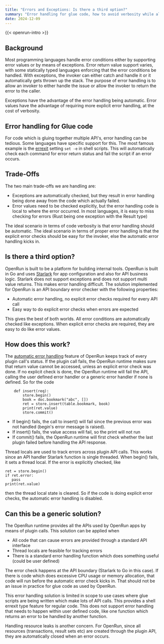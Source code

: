 ```yaml
---
title: "Errors and Exceptions: Is there a third option?"
summary: "Error handling for glue code, how to avoid verbosity while allowing custom error handling."
date: 2024-12-09
---
```


{{< openrun-intro >}}

## Background

Most programming languages handle error conditions either by supporting error values or by means of exceptions. Error return value support varies, with some statically typed languages enforcing that the error conditions be handled. With exceptions, the invoker can either catch and handle it or it automatically gets thrown up the stack. The purpose of error handling is to allow an invoker to either handle the issue or allow the invoker to return the error to the caller.

Exceptions have the advantage of the error handling being automatic. Error values have the advantage of requiring more explicit error handling, at the cost of verbosity.

## Error handling for Glue code

For code which is gluing together multiple API's, error handling can be tedious. Some languages have specific support for this. The most famous example is the [errexit](https://www.baeldung.com/linux/bash-script-raise-error) setting `set -e` in shell scripts. This will automatically check each command for error return status and fail the script if an error occurs.

## Trade-Offs

The two main trade-offs we are handling are:

- Exceptions are automatically checked, but they result in error handling being done away from the code which actually failed.
- Error values need to be checked explicitly, but the error handling code is local to where the error occurred. In most languages, it is easy to miss checking for errors (Rust being one exception with the Result type)

The ideal scenario in terms of code verbosity is that error handling should be automatic. The ideal scenario in terms of proper error handling is that the explicit error checks should be easy for the invoker, else the automatic error handling kicks in.

## Is there a third option?

OpenRun is built to be a platform for building internal tools. OpenRun is built in Go and uses [Starlark](https://starlark-lang.org/) for app configuration and also for API business logic. Starlark does not support exceptions and does not support multi value returns. This makes error handling difficult. The solution implemented for OpenRun is an API boundary error checker with the following properties:

- Automatic error handling, no explicit error checks required for every API call
- Easy way to do explicit error checks when errors are expected

This gives the best of both worlds. All error conditions are automatically checked like exceptions. When explicit error checks are required, they are easy to do like error values.

## How does this work?

The [automatic error handling](https://openrun.dev/docs/plugins/overview/#automatic-error-handling) feature of OpenRun keeps track of every plugin call's status. If the plugin call fails, the OpenRun runtime makes sure that return value cannot be accessed, unless an explicit error check was done. If no explicit check is done, the OpenRun runtime will fail the API, calling the user defined error handler or a generic error handler if none is defined. So for the code

```
    def insert(req):
        store.begin()
        book = doc.bookmark("abc", [])
        ret = store.insert(table.bookmark, book)
        print(ret.value)
        store.commit()
```

- If begin() fails, the call to insert() will fail since the previous error was not handled (begin's error message is raised).
- If insert() fails, the value access will fail, so the print will not run
- If commit() fails, the OpenRun runtime will first check whether the last plugin failed before handling the API response.

Thread locals are used to track errors across plugin API calls. This works since an API handler Starlark function is single threaded. When begin() fails, it sets a thread local. If the error is explicitly checked, like

```
ret = store.begin()
if ret.error:
   pass
print(ret.value)
```

then the thread local state is cleared. So if the code is doing explicit error checks, the automatic error handling is disabled.

## Can this be a generic solution?

The OpenRun runtime provides all the APIs used by OpenRun apps by means of plugin calls. This solution can be applied when

- All code that can cause errors are provided through a standard API interface
- Thread locals are feasible for tracking errors
- There is a standard error handling function which does something useful (could be user defined)

The error check happens at the API boundary (Starlark to Go in this case). If there is code which does excessive CPU usage or memory allocation, that code will run before the automatic error check kicks in. That should not be an issue in practice for glue code as used by OpenRun.

This error handling solution is limited in scope to use cases where glue scripts are being written which make lots of API calls. This provides a shell errexit type feature for regular code. This does not support error handling that needs to happen within user defined code, like one function which returns an error to be handled by another function.

Handling resource leaks is another concern. For OpenRun, since all resources (transactions, result sets etc) are created through the plugin API, they are automatically closed when an error occurs.
